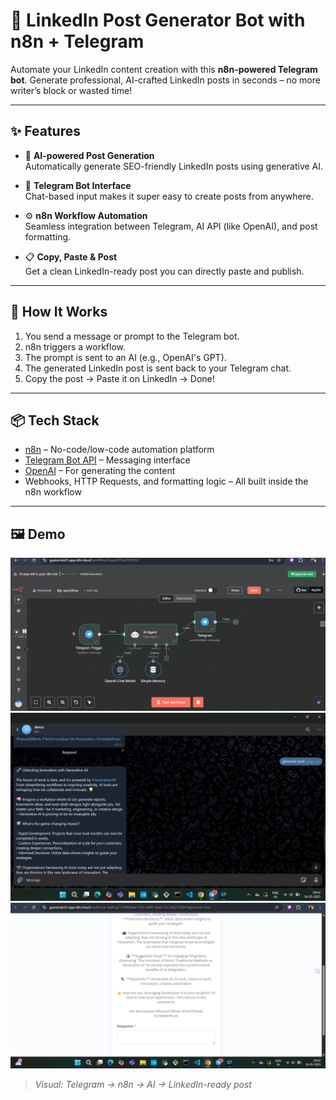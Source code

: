 # 🤖 LinkedIn Post Generator Bot with n8n + Telegram

Automate your LinkedIn content creation with this **n8n-powered Telegram bot**. Generate professional, AI-crafted LinkedIn posts in seconds – no more writer’s block or wasted time!

---

## ✨ Features

- 🧠 **AI-powered Post Generation**  
  Automatically generate SEO-friendly LinkedIn posts using generative AI.

- 📲 **Telegram Bot Interface**  
  Chat-based input makes it super easy to create posts from anywhere.

- ⚙️ **n8n Workflow Automation**  
  Seamless integration between Telegram, AI API (like OpenAI), and post formatting.

- 📋 **Copy, Paste & Post**  
  Get a clean LinkedIn-ready post you can directly paste and publish.

---

## 🚀 How It Works

1. You send a message or prompt to the Telegram bot.
2. n8n triggers a workflow.
3. The prompt is sent to an AI (e.g., OpenAI's GPT).
4. The generated LinkedIn post is sent back to your Telegram chat.
5. Copy the post → Paste it on LinkedIn → Done!

---

## 📦 Tech Stack

- [n8n](https://n8n.io/) – No-code/low-code automation platform
- [Telegram Bot API](https://core.telegram.org/bots/api) – Messaging interface
- [OpenAI](https://platform.openai.com/) – For generating the content
- Webhooks, HTTP Requests, and formatting logic – All built inside the n8n workflow

---

## 🖼️ Demo

![Workflow Screenshot](workflow-demo1.png)
![Workflow Screenshot](workflow-demo2.png)
![Workflow Screenshot](workflow-demo3.png)

> *Visual: Telegram → n8n → AI → LinkedIn-ready post*
